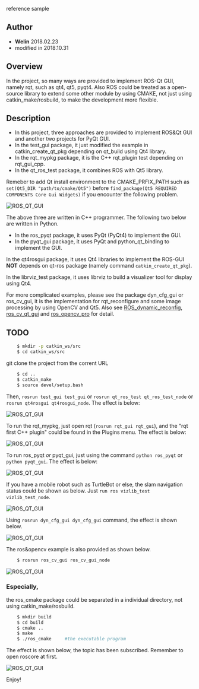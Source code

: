 reference sample

## Author
- **Welin**  2018.02.23
- modified in 2018.10.31

## Overview
In the project, so many ways are provided to implement ROS-Qt GUI, namely rqt, such as qt4, qt5, pyqt4. Also ROS could be treated as a open-source library to extend some other module by using CMAKE, not just using catkin_make/rosbuild, to make the development more flexible.

## Description
* In this project, three approaches are provided to implement ROS&Qt GUI and another two projects for PyQt GUI.
* In the test_gui package, it just modified the example in catkin_create_qt_pkg depending on qt_build using Qt4 library.
* In the rqt_mypkg package, it is the C++ rqt_plugin test depending on rqt_gui_cpp.
* In the qt_ros_test package, it combines ROS with Qt5 library.

Remeber to add Qt install environment to the CMAKE_PRFIX_PATH such as `set(Qt5_DIR "path/to/cmake/Qt5")` before `find_package(Qt5 REQUIRED COMPONENTS Core Gui Widgets)` if you encounter the following problem.

![ROS_QT_GUI](docs/images/error.png)



The above three are written in C++ programmer.
The following two below are written in Python.

* In the ros_pyqt package, it uses PyQt (PyQt4) to implement the GUI.
* In the pyqt_gui package, it uses PyQt and python_qt_binding to implement the GUI.


In the qt4rosgui package, it uses Qt4 libraries to implement the ROS-GUI **NOT** depends on qt-ros package (namely command `catkin_create_qt_pkg`).

In the librviz_test package, it uses librviz to build a visualizer tool for display using Qt4.

For more complicated examples, please see the package dyn_cfg_gui or ros_cv_gui, it is the implementation for rqt_reconfigure and some image processing by using OpenCV and Qt5. Also see [ROS_dynamic_reconfig](https://github.com/WelinLee/ROS_dynamic_reconfig "ROS_dynamic_reconfig"), [ros_cv_qt_gui](https://github.com/WelinLee/ros_cv_qt_gui) and [ros_opencv_pro](https://github.com/WelinLee/ROS_OPENCV_PRO) for detail.

## TODO
```sh
    $ mkdir -p catkin_ws/src
    $ cd catkin_ws/src
```

git clone the project from the corrent URL

```sh
    $ cd ..
    $ catkin_make
    $ source devel/setup.bash
```

Then, `rosrun test_gui test_gui` or `rosrun qt_ros_test qt_ros_test_node` or `rosrun qt4rosgui qt4rosgui_node`. The effect is below:

![ROS_QT_GUI](docs/images/test_gui.png)

To run the rqt_mypkg, just open rqt (`rosrun rqt_gui rqt_gui`), and the "rqt first C++ plugin" could be found in the Plugins menu. The effect is below:

![ROS_QT_GUI](docs/images/rqt_mypkg.png)

To run ros_pyqt *or* pyqt_gui, just using the command `python ros_pyqt` or `python pyqt_gui`. The effect is below:

![ROS_QT_GUI](docs/images/pyqt_gui.png)

If you have a mobile robot such as TurtleBot or else, the slam navigation status could be shown as below. Just `run ros vizlib_test vizlib_test_node`.

![ROS_QT_GUI](docs/images/librviz_gui.jpg)

Using `rosrun dyn_cfg_gui dyn_cfg_gui` command, the effect is shown below.

![ROS_QT_GUI](docs/images/rqt_recfg.png)

The ros&opencv example is also provided as shown below. 
```sh
    $ rosrun ros_cv_gui ros_cv_gui_node
```
![ROS_QT_GUI](docs/images/ros_cv_gui.png)



###  **Especially**,
the ros_cmake package could be separated in a individual directory, not using catkin_make/rosbuild.
```sh
    $ mkdir build
    $ cd build
    $ cmake ..
    $ make
    $ ./ros_cmake     #the executable program
```
The effect is shown below, the topic has been subscribed. Remember to open roscore at first.

![ROS_QT_GUI](docs/images/ros_cmake.png)



Enjoy!

